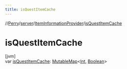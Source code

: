 ```yaml
---
title: isQuestItemCache
---
```

//[Perry](../../../index.html)/[server](../index.html)/[ItemInformationProvider](index.html)/[isQuestItemCache](is-quest-item-cache.html)



# isQuestItemCache



[jvm]\
var [isQuestItemCache](is-quest-item-cache.html): [MutableMap](https://kotlinlang.org/api/latest/jvm/stdlib/kotlin.collections/-mutable-map/index.html)<[Int](https://kotlinlang.org/api/latest/jvm/stdlib/kotlin/-int/index.html), [Boolean](https://kotlinlang.org/api/latest/jvm/stdlib/kotlin/-boolean/index.html)>




